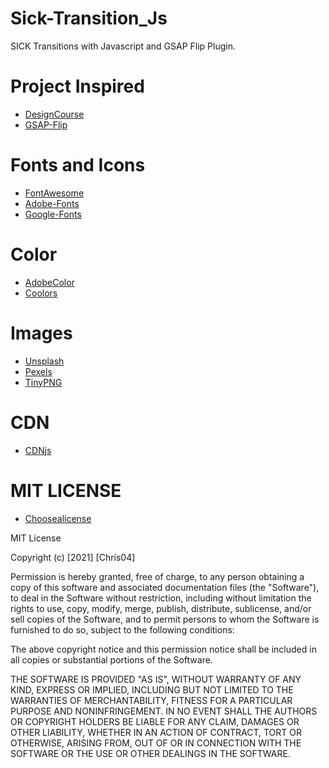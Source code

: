 # Sick-Transition_Js
SICK Transitions with Javascript and  GSAP Flip Plugin. 

# Project Inspired
- [DesignCourse](https://www.youtube.com/channel/UCVyRiMvfUNMA1UPlDPzG5Ow)
- [GSAP-Flip](https://greensock.com/docs/v3/Plugins/Flip)

# Fonts and Icons
- [FontAwesome](https://fontawesome.com/)
- [Adobe-Fonts](https://fonts.adobe.com/)
- [Google-Fonts](https://fonts.google.com/)

# Color
- [AdobeColor](https://color.adobe.com/es/create/color-wheel)
- [Coolors](https://coolors.co/)
# Images
- [Unsplash](https://unsplash.com/)
- [Pexels](https://www.pexels.com/)
- [TinyPNG](https://tinypng.com/)
# CDN
- [CDNjs](https://cdnjs.com/)
# MIT LICENSE

- [Choosealicense](https://choosealicense.com/)

MIT License

Copyright (c) [2021] [Chris04]

Permission is hereby granted, free of charge, to any person obtaining a copy of this software and associated documentation files (the "Software"), to deal in the Software without restriction, including without limitation the rights to use, copy, modify, merge, publish, distribute, sublicense, and/or sell copies of the Software, and to permit persons to whom the Software is furnished to do so, subject to the following conditions:

The above copyright notice and this permission notice shall be included in all copies or substantial portions of the Software.

THE SOFTWARE IS PROVIDED "AS IS", WITHOUT WARRANTY OF ANY KIND, EXPRESS OR IMPLIED, INCLUDING BUT NOT LIMITED TO THE WARRANTIES OF MERCHANTABILITY, FITNESS FOR A PARTICULAR PURPOSE AND NONINFRINGEMENT. IN NO EVENT SHALL THE AUTHORS OR COPYRIGHT HOLDERS BE LIABLE FOR ANY CLAIM, DAMAGES OR OTHER LIABILITY, WHETHER IN AN ACTION OF CONTRACT, TORT OR OTHERWISE, ARISING FROM, OUT OF OR IN CONNECTION WITH THE SOFTWARE OR THE USE OR OTHER DEALINGS IN THE SOFTWARE.